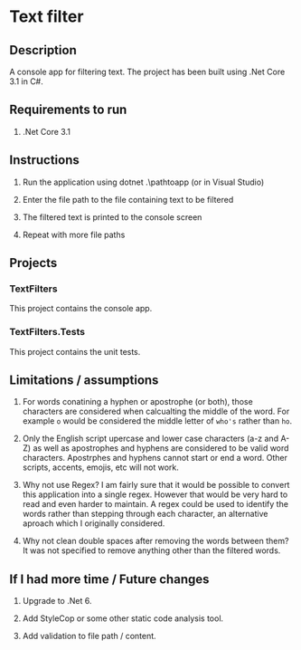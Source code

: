 # Text filter

## Description
A console app for filtering text. The project has been built using .Net Core 3.1 in C#.

## Requirements to run

1) .Net Core 3.1

## Instructions

1) Run the application using dotnet .\pathtoapp (or in Visual Studio)

2) Enter the file path to the file containing text to be filtered

3) The filtered text is printed to the console screen

4) Repeat with more file paths

## Projects

### TextFilters

This project contains the console app.

### TextFilters.Tests

This project contains the unit tests.

## Limitations / assumptions

1) For words conatining a hyphen or apostrophe (or both), those characters are considered when calcualting the middle of the word. For example `o` would be considered the middle letter of `who's` rather than `ho`.

2) Only the English script upercase and lower case characters (a-z and A-Z) as well as apostrophes and hyphens are considered to be valid word characters. Apostrphes and hyphens cannot start or end a word. Other scripts, accents, emojis, etc will not work.

3) Why not use Regex? I am fairly sure that it would be possible to convert this application into a single regex. However that would be very hard to read and even harder to maintain. A regex could be used to identify the words rather than stepping through each character, an alternative aproach which I originally considered.

4) Why not clean double spaces after removing the words between them? It was not specified to remove anything other than the filtered words.

## If I had more time / Future changes

1) Upgrade to .Net 6.

2) Add StyleCop or some other static code analysis tool.

3) Add validation to file path / content.
